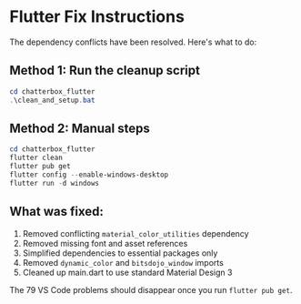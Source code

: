 # Flutter Fix Instructions

The dependency conflicts have been resolved. Here's what to do:

## Method 1: Run the cleanup script
```powershell
cd chatterbox_flutter
.\clean_and_setup.bat
```

## Method 2: Manual steps
```powershell
cd chatterbox_flutter
flutter clean
flutter pub get
flutter config --enable-windows-desktop
flutter run -d windows
```

## What was fixed:
1. Removed conflicting `material_color_utilities` dependency
2. Removed missing font and asset references  
3. Simplified dependencies to essential packages only
4. Removed `dynamic_color` and `bitsdojo_window` imports
5. Cleaned up main.dart to use standard Material Design 3

The 79 VS Code problems should disappear once you run `flutter pub get`.